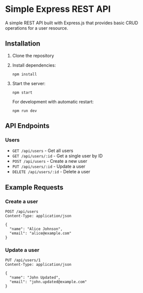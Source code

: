 # Simple Express REST API

A simple REST API built with Express.js that provides basic CRUD operations for a user resource.

## Installation

1. Clone the repository
2. Install dependencies:
   ```
   npm install
   ```
3. Start the server:

   ```
   npm start
   ```

   For development with automatic restart:

   ```
   npm run dev
   ```

## API Endpoints

### Users

- `GET /api/users` - Get all users
- `GET /api/users/:id` - Get a single user by ID
- `POST /api/users` - Create a new user
- `PUT /api/users/:id` - Update a user
- `DELETE /api/users/:id` - Delete a user

## Example Requests

### Create a user

```
POST /api/users
Content-Type: application/json

{
  "name": "Alice Johnson",
  "email": "alice@example.com"
}
```

### Update a user

```
PUT /api/users/1
Content-Type: application/json

{
  "name": "John Updated",
  "email": "john.updated@example.com"
}
```
